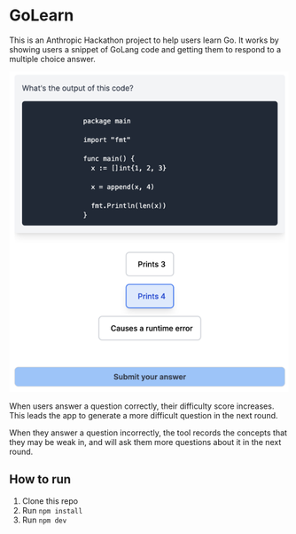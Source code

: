 # GoLearn

This is an Anthropic Hackathon project to help users learn Go. It works by showing users a snippet of GoLang code and getting them to respond to a multiple choice answer.

![Demo screenshot](./demo-screenshot.png)

When users answer a question correctly, their difficulty score increases. This leads the app to generate a more difficult question in the next round.

When they answer a question incorrectly, the tool records the concepts that they may be weak in, and will ask them more questions about it in the next round.

## How to run

1. Clone this repo
2. Run `npm install`
3. Run `npm dev`
